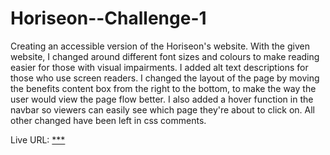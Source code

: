 # Horiseon--Challenge-1
Creating an accessible version of the Horiseon's website.
With the given website, I changed around different font sizes and colours to make reading easier for those with visual impairments. I added alt text descriptions for those who use screen readers. I changed the layout of the page by moving the benefits content box from the right to the bottom, to make the way the user would view the page flow better. I also added a hover function in the navbar so viewers can easily see which page they're about to click on. All other changed have been left in css comments.

Live URL: [***](https://ashm32.github.io/Horiseon/)
